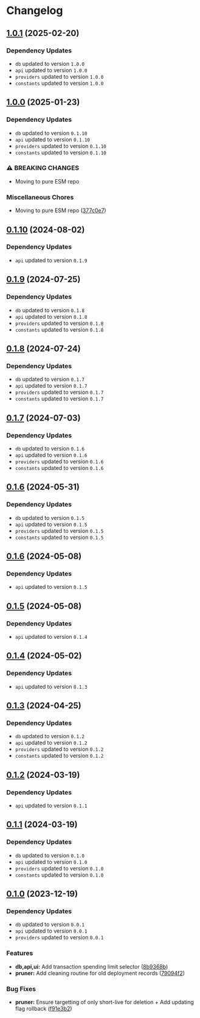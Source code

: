 # Changelog
## [1.0.1](https://github.com/klave-network/platform/compare/pruner@1.0.0...pruner@1.0.1) (2025-02-20)

### Dependency Updates

* `db` updated to version `1.0.0`
* `api` updated to version `1.0.0`
* `providers` updated to version `1.0.0`
* `constants` updated to version `1.0.0`
## [1.0.0](https://github.com/klave-network/platform/compare/pruner@0.1.10...pruner@1.0.0) (2025-01-23)

### Dependency Updates

* `db` updated to version `0.1.10`
* `api` updated to version `0.1.10`
* `providers` updated to version `0.1.10`
* `constants` updated to version `0.1.10`

### ⚠ BREAKING CHANGES

* Moving to pure ESM repo

### Miscellaneous Chores

* Moving to pure ESM repo ([377c0e7](https://github.com/klave-network/platform/commit/377c0e7413441ad3fbca90ec5967d668d871a98b))

## [0.1.10](https://github.com/klave-network/platform/compare/pruner@0.1.9...pruner@0.1.10) (2024-08-02)

### Dependency Updates

* `api` updated to version `0.1.9`
## [0.1.9](https://github.com/klave-network/platform/compare/pruner@0.1.8...pruner@0.1.9) (2024-07-25)

### Dependency Updates

* `db` updated to version `0.1.8`
* `api` updated to version `0.1.8`
* `providers` updated to version `0.1.8`
* `constants` updated to version `0.1.8`
## [0.1.8](https://github.com/klave-network/platform/compare/pruner@0.1.7...pruner@0.1.8) (2024-07-24)

### Dependency Updates

* `db` updated to version `0.1.7`
* `api` updated to version `0.1.7`
* `providers` updated to version `0.1.7`
* `constants` updated to version `0.1.7`
## [0.1.7](https://github.com/klave-network/platform/compare/pruner@0.1.6...pruner@0.1.7) (2024-07-03)

### Dependency Updates

* `db` updated to version `0.1.6`
* `api` updated to version `0.1.6`
* `providers` updated to version `0.1.6`
* `constants` updated to version `0.1.6`
## [0.1.6](https://github.com/klave-network/platform/compare/pruner@0.1.5...pruner@0.1.6) (2024-05-31)

### Dependency Updates

* `db` updated to version `0.1.5`
* `api` updated to version `0.1.5`
* `providers` updated to version `0.1.5`
* `constants` updated to version `0.1.5`
## [0.1.6](https://github.com/klave-network/platform/compare/pruner@0.1.5...pruner@0.1.6) (2024-05-08)

### Dependency Updates

* `api` updated to version `0.1.5`
## [0.1.5](https://github.com/klave-network/platform/compare/pruner@0.1.4...pruner@0.1.5) (2024-05-08)

### Dependency Updates

* `api` updated to version `0.1.4`
## [0.1.4](https://github.com/klave-network/platform/compare/pruner@0.1.3...pruner@0.1.4) (2024-05-02)

### Dependency Updates

* `api` updated to version `0.1.3`
## [0.1.3](https://github.com/klave-network/platform/compare/pruner@0.1.2...pruner@0.1.3) (2024-04-25)

### Dependency Updates

* `db` updated to version `0.1.2`
* `api` updated to version `0.1.2`
* `providers` updated to version `0.1.2`
* `constants` updated to version `0.1.2`
## [0.1.2](https://github.com/klave-network/platform/compare/pruner@0.1.1...pruner@0.1.2) (2024-03-19)

### Dependency Updates

* `api` updated to version `0.1.1`
## [0.1.1](https://github.com/klave-network/platform/compare/pruner@0.1.0...pruner@0.1.1) (2024-03-19)

### Dependency Updates

* `db` updated to version `0.1.0`
* `api` updated to version `0.1.0`
* `providers` updated to version `0.1.0`
* `constants` updated to version `0.1.0`
## [0.1.0](https://github.com/klave-network/platform/compare/pruner@0.0.1...pruner@0.1.0) (2023-12-19)

### Dependency Updates

* `db` updated to version `0.0.1`
* `api` updated to version `0.0.1`
* `providers` updated to version `0.0.1`

### Features

* **db,api,ui:** Add transaction spending limit selector ([8b9368b](https://github.com/klave-network/platform/commit/8b9368ba18cd6d0af5c6b18c0d2fda9513080fa4))
* **pruner:** Add cleaning routine for old deployment records ([79094f2](https://github.com/klave-network/platform/commit/79094f20d6f396f592b8f9185cc7a3fc5d4fad05))


### Bug Fixes

* **pruner:** Ensure targetting of only short-live for deletion + Add updating flag rollback ([f91e3b2](https://github.com/klave-network/platform/commit/f91e3b293adcec39616f917bcfcd9bb8fbe2affd))
